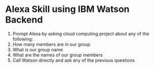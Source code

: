 # Alexa Skill using IBM Watson Backend

1. Prompt Alexa by asking cloud computing project about any of the following:
  1. How many members are in our group
  2. What is our group name
  3. What are the names of our group members
2. Call Watson directly and ask any of the previous questions
